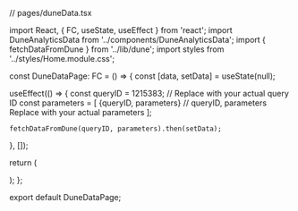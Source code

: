 // pages/duneData.tsx

import React, { FC, useState, useEffect } from 'react';
import DuneAnalyticsData from '../components/DuneAnalyticsData';
import { fetchDataFromDune } from '../lib/dune';
import styles from '../styles/Home.module.css';

const DuneDataPage: FC = () => {
  const [data, setData] = useState(null);

  useEffect(() => {
    const queryID = 1215383; // Replace with your actual query ID
    const parameters = [
      {queryID, parameters} // queryID, parameters Replace with your actual parameters
    ];

    fetchDataFromDune(queryID, parameters).then(setData);
  }, []);

  return (
    <div className={styles.container}>
    <DuneAnalyticsData />
  </div>

  );
};

export default DuneDataPage;
